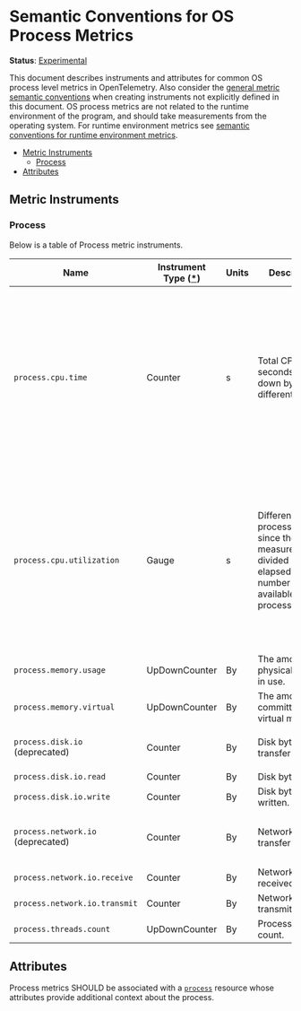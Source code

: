 <!--- Hugo front matter used to generate the website version of this page:
linkTitle: Process
--->

# Semantic Conventions for OS Process Metrics

**Status**: [Experimental](../../document-status.md)

This document describes instruments and attributes for common OS process level
metrics in OpenTelemetry. Also consider the [general metric semantic
conventions](README.md#general-metric-semantic-conventions) when creating
instruments not explicitly defined in this document. OS process metrics are
not related to the runtime environment of the program, and should take
measurements from the operating system. For runtime environment metrics see
[semantic conventions for runtime environment
metrics](runtime-environment-metrics.md).

<!-- Re-generate TOC with `markdown-toc --no-first-h1 -i` -->

<!-- toc -->

- [Metric Instruments](#metric-instruments)
  * [Process](#process)
- [Attributes](#attributes)

<!-- tocstop -->

## Metric Instruments

### Process

Below is a table of Process metric instruments.

| Name                              | Instrument Type ([*](README.md#instrument-types)) | Units | Description                                                                                                                         | Labels                                                                                                                                                                                          |
| --------------------------------- | ------------------------------------------------- | ----- | ----------------------------------------------------------------------------------------------------------------------------------- | ----------------------------------------------------------------------------------------------------------------------------------------------------------------------------------------------- |
| `process.cpu.time`                | Counter                                           | s     | Total CPU seconds broken down by different states.                                                                                  | `state`, if specified, SHOULD be one of: `system`, `user`, `wait`. A process SHOULD be characterized _either_ by data points with no `state` labels, _or only_ data points with `state` labels. |
| `process.cpu.utilization`         | Gauge                                             | s     | Difference in process.cpu.time since the last measurement, divided by the elapsed time and number of CPUs available to the process. | `state`, if specified, SHOULD be one of: `system`, `user`, `wait`. A process SHOULD be characterized _either_ by data points with no `state` labels, _or only_ data points with `state` labels. |
| `process.memory.usage`            | UpDownCounter                                     | By    | The amount of physical memory in use.                                                                                               |                                                                                                                                                                                                 |
| `process.memory.virtual`          | UpDownCounter                                     | By    | The amount of committed virtual memory.                                                                                             |                                                                                                                                                                                                 |
| `process.disk.io` (deprecated)    | Counter                                           | By    | Disk bytes transferred.                                                                                                             | `direction` SHOULD be one of: `read`, `write`                                                                                                                                                   |
| `process.disk.io.read`            | Counter                                           | By    | Disk bytes read.                                                                                                                    |                                                                                                                                                                                                 |
| `process.disk.io.write`           | Counter                                           | By    | Disk bytes written.                                                                                                                 |                                                                                                                                                                                                 |
| `process.network.io` (deprecated) | Counter                                           | By    | Network bytes transferred.                                                                                                          | `direction` SHOULD be one of: `receive`, `transmit`                                                                                                                                             |
| `process.network.io.receive`      | Counter                                           | By    | Network bytes received.                                                                                                             |                                                                                                                                                                                                 |
| `process.network.io.transmit`     | Counter                                           | By    | Network bytes transmitted.                                                                                                          |                                                                                                                                                                                                 |
| `process.threads.count`           | UpDownCounter                                     | By    | Process threads count.                                                                                                              |                                                                                                                                                                                                 |

## Attributes

Process metrics SHOULD be associated with a [`process`](../../resource/semantic_conventions/process.md#process) resource whose attributes provide additional context about the process.
